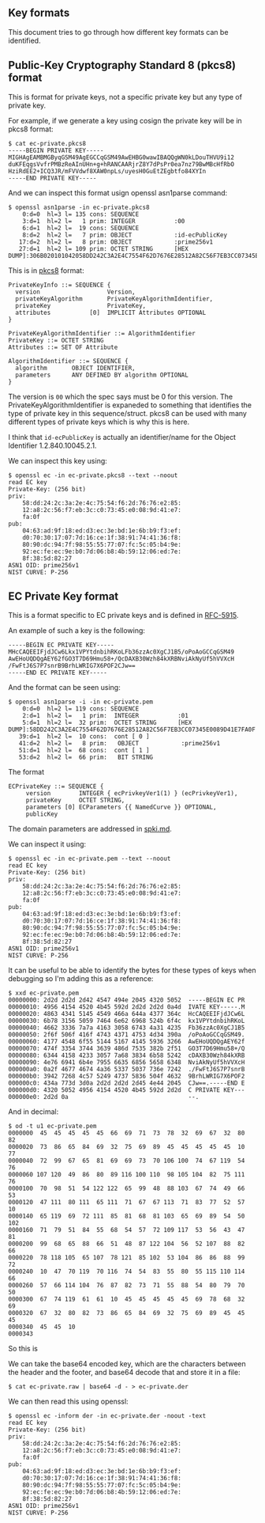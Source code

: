 ## Key formats
This document tries to go through how different key formats can be identified.

## Public-Key Cryptography Standard 8 (pkcs8) format
This is format for private keys, not a specific private key but any type of
private key.

For example, if we generate a key using cosign the private key will be in
pkcs8 format:
```console
$ cat ec-private.pkcs8
-----BEGIN PRIVATE KEY-----
MIGHAgEAMBMGByqGSM49AgEGCCqGSM49AwEHBG0wawIBAQQgWN0kLDouTHVU9i12
duKFEqgsVvfrPMBzReAInUHn+g+hRANCAARjrZ8Y7dPsPr0ea7nz79BwMBcHfRbO
HziRdEE2+ICQ3JR/mFVVdwf8XAW0npLs/uyesH0GuEtZEgbtfo84XYIn
-----END PRIVATE KEY-----
```

And we can inspect this format usign openssl asn1parse command:
```
$ openssl asn1parse -in ec-private.pkcs8
    0:d=0  hl=3 l= 135 cons: SEQUENCE          
    3:d=1  hl=2 l=   1 prim: INTEGER           :00
    6:d=1  hl=2 l=  19 cons: SEQUENCE          
    8:d=2  hl=2 l=   7 prim: OBJECT            :id-ecPublicKey
   17:d=2  hl=2 l=   8 prim: OBJECT            :prime256v1
   27:d=1  hl=2 l= 109 prim: OCTET STRING      [HEX DUMP]:306B020101042058DD242C3A2E4C7554F62D7676E28512A82C56F7EB3CC07345E0089D41E7FA0FA1440342000463AD9F18EDD3EC3EBD1E6BB9F3EFD0703017077D16CE1F3891744136F88090DC947F9855557707FC5C05B49E92ECFEEC9EB07D06B84B591206ED7E8F385D8
```
This is in [pkcs8](https://datatracker.ietf.org/doc/html/rfc5958)
format: 
```
PrivateKeyInfo ::= SEQUENCE {
  version                   Version,
  privateKeyAlgorithm       PrivateKeyAlgorithmIdentifier,
  privateKey                PrivateKey,
  attributes           [0]  IMPLICIT Attributes OPTIONAL
}

PrivateKeyAlgorithmIdentifier ::= AlgorithmIdentifier
PrivateKey ::= OCTET STRING
Attributes ::= SET OF Attribute

AlgorithmIdentifier ::= SEQUENCE {
  algorithm       OBJECT IDENTIFIER,
  parameters      ANY DEFINED BY algorithm OPTIONAL
}
```
The version is `00` which the spec says must be 0 for this version.
The PrivateKeyAlgorithmIdentifier is expaneded to something that identifies the
type of private key in this sequence/struct. pkcs8 can be used with many
different types of private keys which is why this is here.

I think that `id-ecPublicKey` is actually an identifier/name for the Object
Identifier 1.2.840.10045.2.1.

We can inspect this key using:
```console
$ openssl ec -in ec-private.pkcs8 --text --noout
read EC key
Private-Key: (256 bit)
priv:
    58:dd:24:2c:3a:2e:4c:75:54:f6:2d:76:76:e2:85:
    12:a8:2c:56:f7:eb:3c:c0:73:45:e0:08:9d:41:e7:
    fa:0f
pub:
    04:63:ad:9f:18:ed:d3:ec:3e:bd:1e:6b:b9:f3:ef:
    d0:70:30:17:07:7d:16:ce:1f:38:91:74:41:36:f8:
    80:90:dc:94:7f:98:55:55:77:07:fc:5c:05:b4:9e:
    92:ec:fe:ec:9e:b0:7d:06:b8:4b:59:12:06:ed:7e:
    8f:38:5d:82:27
ASN1 OID: prime256v1
NIST CURVE: P-256
```

## EC Private Key format
This is a format specific to EC private keys and is defined in
[RFC-5915](https://www.rfc-editor.org/rfc/rfc5915).

An example of such a key is the following:
```console
-----BEGIN EC PRIVATE KEY-----
MHcCAQEEIFjdJCw6Lkx1VPYtdnbihRKoLFb36zzAc0XgCJ1B5/oPoAoGCCqGSM49
AwEHoUQDQgAEY62fGO3T7D69Hmu58+/QcDAXB30Wzh84kXRBNviAkNyUf5hVVXcH
/FwFtJ6S7P7snrB9BrhLWRIG7X6POF2CJw==
-----END EC PRIVATE KEY-----
```
And the format can be seen using:
```console
$ openssl asn1parse -i -in ec-private.pem 
    0:d=0  hl=2 l= 119 cons: SEQUENCE          
    2:d=1  hl=2 l=   1 prim:  INTEGER           :01
    5:d=1  hl=2 l=  32 prim:  OCTET STRING      [HEX DUMP]:58DD242C3A2E4C7554F62D7676E28512A82C56F7EB3CC07345E0089D41E7FA0F
   39:d=1  hl=2 l=  10 cons:  cont [ 0 ]        
   41:d=2  hl=2 l=   8 prim:   OBJECT            :prime256v1
   51:d=1  hl=2 l=  68 cons:  cont [ 1 ]        
   53:d=2  hl=2 l=  66 prim:   BIT STRING  
```
The format 
```
ECPrivateKey ::= SEQUENCE {
     version        INTEGER { ecPrivkeyVer1(1) } (ecPrivkeyVer1),
     privateKey     OCTET STRING,
     parameters [0] ECParameters {{ NamedCurve }} OPTIONAL,
     publicKey
```
The domain parameters are addressed in [spki.md](./spki.md).

We can inspect it using:
```console
$ openssl ec -in ec-private.pem --text --noout
read EC key
Private-Key: (256 bit)
priv:
    58:dd:24:2c:3a:2e:4c:75:54:f6:2d:76:76:e2:85:
    12:a8:2c:56:f7:eb:3c:c0:73:45:e0:08:9d:41:e7:
    fa:0f
pub:
    04:63:ad:9f:18:ed:d3:ec:3e:bd:1e:6b:b9:f3:ef:
    d0:70:30:17:07:7d:16:ce:1f:38:91:74:41:36:f8:
    80:90:dc:94:7f:98:55:55:77:07:fc:5c:05:b4:9e:
    92:ec:fe:ec:9e:b0:7d:06:b8:4b:59:12:06:ed:7e:
    8f:38:5d:82:27
ASN1 OID: prime256v1
NIST CURVE: P-256
```
It can be useful to be able to identify the bytes for these types of keys when
debugging so I'm adding this as a reference:
```console
$ xxd ec-private.pem 
00000000: 2d2d 2d2d 2d42 4547 494e 2045 4320 5052  -----BEGIN EC PR
00000010: 4956 4154 4520 4b45 592d 2d2d 2d2d 0a4d  IVATE KEY-----.M
00000020: 4863 4341 5145 4549 466a 644a 4377 364c  HcCAQEEIFjdJCw6L
00000030: 6b78 3156 5059 7464 6e62 6968 524b 6f4c  kx1VPYtdnbihRKoL
00000040: 4662 3336 7a7a 4163 3058 6743 4a31 4235  Fb36zzAc0XgCJ1B5
00000050: 2f6f 506f 416f 4743 4371 4753 4d34 390a  /oPoAoGCCqGSM49.
00000060: 4177 4548 6f55 5144 5167 4145 5936 3266  AwEHoUQDQgAEY62f
00000070: 474f 3354 3744 3639 486d 7535 382b 2f51  GO3T7D69Hmu58+/Q
00000080: 6344 4158 4233 3057 7a68 3834 6b58 5242  cDAXB30Wzh84kXRB
00000090: 4e76 6941 6b4e 7955 6635 6856 5658 6348  NviAkNyUf5hVVXcH
000000a0: 0a2f 4677 4674 4a36 5337 5037 736e 7242  ./FwFtJ6S7P7snrB
000000b0: 3942 7268 4c57 5249 4737 5836 504f 4632  9BrhLWRIG7X6POF2
000000c0: 434a 773d 3d0a 2d2d 2d2d 2d45 4e44 2045  CJw==.-----END E
000000d0: 4320 5052 4956 4154 4520 4b45 592d 2d2d  C PRIVATE KEY---
000000e0: 2d2d 0a                                  --.
```
And in decimal:
```console
$ od -t u1 ec-private.pem 
0000000  45  45  45  45  45  66  69  71  73  78  32  69  67  32  80  82
0000020  73  86  65  84  69  32  75  69  89  45  45  45  45  45  10  77
0000040  72  99  67  65  81  69  69  73  70 106 100  74  67 119  54  76
0000060 107 120  49  86  80  89 116 100 110  98 105 104  82  75 111  76
0000100  70  98  51  54 122 122  65  99  48  88 103  67  74  49  66  53
0000120  47 111  80 111  65 111  71  67  67 113  71  83  77  52  57  10
0000140  65 119  69  72 111  85  81  68  81 103  65  69  89  54  50 102
0000160  71  79  51  84  55  68  54  57  72 109 117  53  56  43  47  81
0000200  99  68  65  88  66  51  48  87 122 104  56  52 107  88  82  66
0000220  78 118 105  65 107  78 121  85 102  53 104  86  86  88  99  72
0000240  10  47  70 119  70 116  74  54  83  55  80  55 115 110 114  66
0000260  57  66 114 104  76  87  82  73  71  55  88  54  80  79  70  50
0000300  67  74 119  61  61  10  45  45  45  45  45  69  78  68  32  69
0000320  67  32  80  82  73  86  65  84  69  32  75  69  89  45  45  45
0000340  45  45  10
0000343
```
So this is 

We can take the base64 encoded key, which are the characters between the header
and the footer, and base64 decode that and store it in a file:
```console
$ cat ec-private.raw | base64 -d - > ec-private.der
```
We can then read this using openssl:
```console
$ openssl ec -inform der -in ec-private.der -noout -text
read EC key
Private-Key: (256 bit)
priv:
    58:dd:24:2c:3a:2e:4c:75:54:f6:2d:76:76:e2:85:
    12:a8:2c:56:f7:eb:3c:c0:73:45:e0:08:9d:41:e7:
    fa:0f
pub:
    04:63:ad:9f:18:ed:d3:ec:3e:bd:1e:6b:b9:f3:ef:
    d0:70:30:17:07:7d:16:ce:1f:38:91:74:41:36:f8:
    80:90:dc:94:7f:98:55:55:77:07:fc:5c:05:b4:9e:
    92:ec:fe:ec:9e:b0:7d:06:b8:4b:59:12:06:ed:7e:
    8f:38:5d:82:27
ASN1 OID: prime256v1
NIST CURVE: P-256
```
